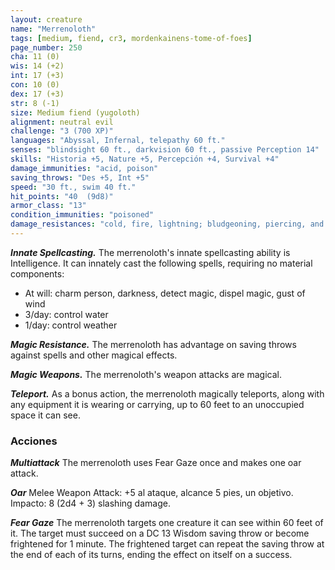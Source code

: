 ```yaml
---
layout: creature
name: "Merrenoloth"
tags: [medium, fiend, cr3, mordenkainens-tome-of-foes]
page_number: 250
cha: 11 (0)
wis: 14 (+2)
int: 17 (+3)
con: 10 (0)
dex: 17 (+3)
str: 8 (-1)
size: Medium fiend (yugoloth)
alignment: neutral evil
challenge: "3 (700 XP)"
languages: "Abyssal, Infernal, telepathy 60 ft."
senses: "blindsight 60 ft., darkvision 60 ft., passive Perception 14"
skills: "Historia +5, Nature +5, Percepción +4, Survival +4"
damage_immunities: "acid, poison"
saving_throws: "Des +5, Int +5"
speed: "30 ft., swim 40 ft."
hit_points: "40  (9d8)"
armor_class: "13"
condition_immunities: "poisoned"
damage_resistances: "cold, fire, lightning; bludgeoning, piercing, and slashing from nonmagical attacks"
---
```


***Innate Spellcasting.*** The merrenoloth's innate spellcasting ability is Intelligence. It can innately cast the following spells, requiring no material components:
* At will: charm person, darkness, detect magic, dispel magic, gust of wind
* 3/day: control water
* 1/day: control weather

***Magic Resistance.*** The merrenoloth has advantage on saving throws against spells and other magical effects.

***Magic Weapons.*** The merrenoloth's weapon attacks are magical.

***Teleport.*** As a bonus action, the merrenoloth magically teleports, along with any equipment it is wearing or carrying, up to 60 feet to an unoccupied space it can see.

### Acciones

***Multiattack*** The merrenoloth uses Fear Gaze once and makes one oar attack.

***Oar*** Melee Weapon Attack: +5 al ataque, alcance 5 pies, un objetivo. Impacto: 8 (2d4 + 3) slashing damage.

***Fear Gaze*** The merrenoloth targets one creature it can see within 60 feet of it. The target must succeed on a DC 13 Wisdom saving throw or become frightened for 1 minute. The frightened target can repeat the saving throw at the end of each of its turns, ending the effect on itself on a success.